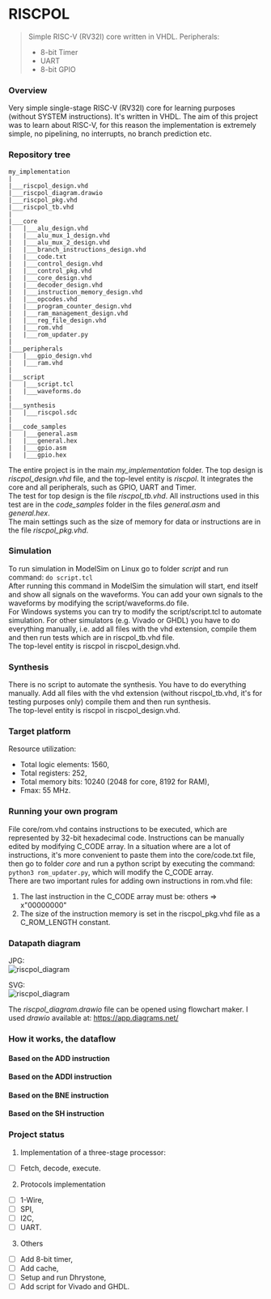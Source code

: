 # RISCPOL
> Simple RISC-V (RV32I) core written in VHDL. Peripherals:
> - 8-bit Timer
> - UART
> - 8-bit GPIO

### Overview
Very simple single-stage RISC-V (RV32I) core for learning purposes (without 
SYSTEM instructions). It's written in VHDL. The aim of this project was to learn 
about RISC-V, for this reason the implementation is extremely simple, no 
pipelining, no interrupts, no branch prediction etc.

### Repository tree
```
my_implementation
|
|___riscpol_design.vhd
|___riscpol_diagram.drawio
|___riscpol_pkg.vhd
|___riscpol_tb.vhd
|
|___core
|   |___alu_design.vhd
|   |___alu_mux_1_design.vhd
|   |___alu_mux_2_design.vhd
|   |___branch_instructions_design.vhd
|   |___code.txt
|   |___control_design.vhd
|   |___control_pkg.vhd
|   |___core_design.vhd
|   |___decoder_design.vhd
|   |___instruction_memory_design.vhd
|   |___opcodes.vhd
|   |___program_counter_design.vhd
|   |___ram_management_design.vhd
|   |___reg_file_design.vhd
|   |___rom.vhd
|   |___rom_updater.py
|
|___peripherals
|   |___gpio_design.vhd
|   |___ram.vhd
|
|___script
|   |___script.tcl
|   |___waveforms.do
|
|___synthesis
|   |___riscpol.sdc
|
|___code_samples
|   |___general.asm
|   |___general.hex
|   |___gpio.asm
|   |___gpio.hex
```
The entire project is in the main *my_implementation* folder. The top design is
*riscpol_design.vhd* file, and the top-level entity is *riscpol*. It integrates 
the core and all peripherals, such as GPIO, UART and Timer. <br/> 
The test for top design is the file *riscpol_tb.vhd*. All instructions used in 
this test are in the *code_samples* folder in the files *general.asm* and 
*general.hex*. <br/>
The main settings such as the size of memory for data or instructions are in the 
file *riscpol_pkg.vhd*. <br/>

### Simulation
To run simulation in ModelSim on Linux go to folder *script* and run command: 
`do script.tcl`<br/>
After running this command in ModelSim the simulation will start, end itself and 
show all signals on the waveforms. You can add your own signals to the waveforms 
by modifying the script/waveforms.do file. <br/>
For Windows systems you can try to modify the script/script.tcl to automate 
simulation. For other simulators (e.g. Vivado or GHDL) you have to do everything 
manually, i.e. add all files with the vhd extension, compile them and then run
tests which are in riscpol_tb.vhd file. <br/>
The top-level entity is riscpol in riscpol_design.vhd.

### Synthesis
There is no script to automate the synthesis. You have to do everything 
manually. Add all files with the vhd extension (without riscpol_tb.vhd, it's for 
testing purposes only) compile them and then run synthesis. <br/>
The top-level entity is riscpol in riscpol_design.vhd.

### Target platform
Resource utilization:
- Total logic elements: 1560,
- Total registers: 252,
- Total memory bits: 10240 (2048 for core, 8192 for RAM),
- Fmax: 55 MHz.

### Running your own program
File core/rom.vhd contains instructions to be executed, which are represented by 
32-bit hexadecimal code. Instructions can be manually edited by modifying C_CODE 
array. In a situation where are a lot of instructions, it's more convenient to 
paste them into the core/code.txt file, then go to folder *core* and run a 
python script by executing the command: `python3 rom_updater.py`, which will 
modify the C_CODE array. <br/>
There are two important rules for adding own instructions in rom.vhd file:
1. The last instruction in the C_CODE array must be: others => x"00000000" 
2. The size of the instruction memory is set in the riscpol_pkg.vhd file as a 
C_ROM_LENGTH constant.

### Datapath diagram
JPG: <br/>
![riscpol_diagram](https://github.com/user-attachments/assets/fad0b6aa-71c2-47c7-8cac-3e4552ad8efd)

SVG: <br/>
![riscpol_diagram](https://github.com/user-attachments/assets/f6d05e20-32ca-4529-8e74-41c2b9136173)

The *riscpol_diagram.drawio* file can be opened using flowchart maker. I used
*drawio* available at: https://app.diagrams.net/

### How it works, the dataflow

#### Based on the ADD instruction

#### Based on the ADDI instruction

#### Based on the BNE instruction

#### Based on the SH instruction

### Project status
1. Implementation of a three-stage processor:
- [ ] Fetch, decode, execute.
2. Protocols implementation
- [ ] 1-Wire,
- [ ] SPI,
- [ ] I2C,
- [ ] UART.
3. Others
- [ ] Add 8-bit timer,
- [ ] Add cache,
- [ ] Setup and run Dhrystone,
- [ ] Add script for Vivado and GHDL.
